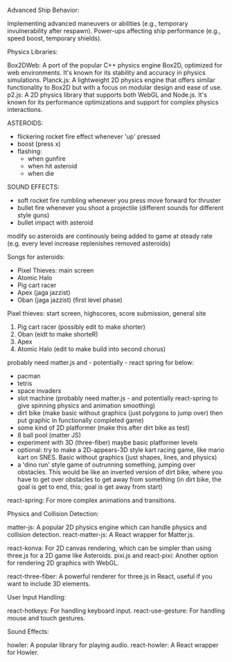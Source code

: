 Advanced Ship Behavior:

Implementing advanced maneuvers or abilities (e.g., temporary invulnerability after respawn).
Power-ups affecting ship performance (e.g., speed boost, temporary shields).

Physics Libraries:

Box2DWeb: A port of the popular C++ physics engine Box2D, optimized for web environments. It's known for its stability and accuracy in physics simulations.
Planck.js: A lightweight 2D physics engine that offers similar functionality to Box2D but with a focus on modular design and ease of use.
p2.js: A 2D physics library that supports both WebGL and Node.js. It's known for its performance optimizations and support for complex physics interactions.

ASTEROIDS:

- flickering rocket fire effect whenever 'up' pressed
- boost (press x)
- flashing:
	- when gunfire
	- when hit asteroid
	- when die

SOUND EFFECTS:

- soft rocket fire rumbling whenever you press move forward for thruster
- bullet fire whenever you shoot a projectile (different sounds for different style guns)
- bullet impact with asteroid

modify so asteroids are continously being added to game at steady rate (e.g. every level increase replenishes removed asteroids)

Songs for asteroids:

- Pixel Thieves: main screen
- Atomic Halo
- Pig cart racer
- Apex (jaga jazzist)
- Oban (jaga jazzist) (first level phase)

Pixel thieves: start screen, highscores, score submission, general site

1. Pig cart racer (possibly edit to make shorter)
2. Oban (eidt to make shorteR)
3. Apex
4. Atomic Halo (edit to make build into second chorus)

probably need matter.js and - potentially - react spring for below:

- pacman
- tetris
- space invaders
- slot machine (probably need matter.js - and potentially react-spring to give spinning physics and animation smoothing)
- dirt bike (make basic without graphics (just polygons to jump over) then put graphic in functionally completed game)
- some kind of 2D platformer (make this after dirt bike as test)
- 8 ball pool (matter JS)
- experiment with 3D (three-fiber) maybe basic platformer levels
- optional: try to make a 2D-appears-3D style kart racing game, like mario kart on SNES. Basic without graphics (just shapes, lines, and physics)
- a 'dino run' style game of outrunning something, jumping over obstacles. This would be like an inverted version of dirt bike, where you have to get over obstacles to get away from something (in dirt bike, the goal is get to end, this; goal is get away from start)

react-spring: For more complex animations and transitions.

Physics and Collision Detection:

matter-js: A popular 2D physics engine which can handle physics and collision detection.
react-matter-js: A React wrapper for Matter.js.

react-konva: For 2D canvas rendering, which can be simpler than using three.js for a 2D game like Asteroids.
pixi.js and react-pixi: Another option for rendering 2D graphics with WebGL.

react-three-fiber: A powerful renderer for three.js in React, useful if you want to include 3D elements.

User Input Handling:

react-hotkeys: For handling keyboard input.
react-use-gesture: For handling mouse and touch gestures.

Sound Effects:

howler: A popular library for playing audio.
react-howler: A React wrapper for Howler.


